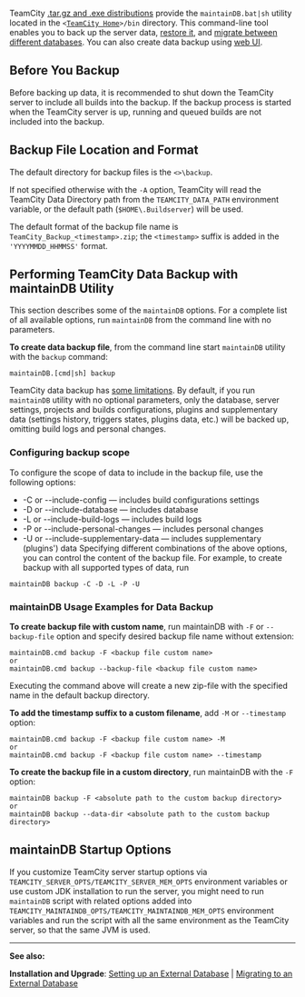 [//]: # (title: Creating Backup via maintainDB command-line tool)
[//]: # (auxiliary-id: Creating Backup via maintainDB command-line tool)

TeamCity [.tar.gz and .exe distributions](installing-and-configuring-the-teamcity-server.md) provide the `maintainDB.bat|sh` utility located in the `<`[`TeamCity Home`](teamcity-home-directory.md)`>/bin` directory.  This command\-line tool enables you to back up the server data, [restore it](restoring-teamcity-data-from-backup.md), and [migrate between different databases](migrating-to-an-external-database.md). You can also create data backup using [web UI](creating-backup-from-teamcity-web-ui.md).

<tag-list of="chapter" mode="tree" depth="4"/>

## Before You Backup

Before backing up data, it is recommended to shut down the TeamCity server to include all builds into the backup. If the backup process is started when the TeamCity server is up, running and queued builds are not included into the backup.

## Backup File Location and Format

The default directory for backup files is the `<>\backup`.

<note>

If not specified otherwise with the `-A` option, TeamCity will read the TeamCity Data Directory path from the `TEAMCITY_DATA_PATH` environment variable, or the default path (`$HOME\.Buildserver`) will be used.
</note>

The default format of the backup file name is `TeamCity_Backup_<timestamp>.zip`; the `<timestamp>` suffix is added in the` 'YYYYMMDD_HHMMSS'` format.

## Performing TeamCity Data Backup with maintainDB Utility

This section describes some of the `maintainDB` options. For a complete list of all available options, run `maintainDB` from the command line with no parameters.

__To create data backup file__, from the command line start `maintainDB` utility with the `backup` command:


```Plain Text
maintainDB.[cmd|sh] backup
```



TeamCity data backup has [some limitations](teamcity-data-backup.md). By default, if you run `maintainDB` utility with no optional parameters,  only the database, server settings, projects and builds configurations, plugins and supplementary data (settings history, triggers states, plugins data, etc.) will be backed up, omitting build logs and personal changes.

### Configuring backup scope

To configure the scope of data to include in the backup file, use the following options:
* \-C or \-\-include\-config — includes build configurations settings
* \-D or \-\-include\-database — includes database
* \-L or \-\-include\-build\-logs — includes build logs
* \-P or \-\-include\-personal\-changes — includes personal changes
* \-U or \-\-include\-supplementary\-data — includes supplementary (plugins') data
Specifying different combinations of the above options, you can control the content of the backup file. For example, to create backup with all supported types of data, run


```Plain Text
maintainDB backup -C -D -L -P -U
```




[//]: # (Internal note. Do not delete. "Creating Backup via maintainDB command-line toold102e196.txt")    




### maintainDB Usage Examples for Data Backup

__To create backup file with custom name__, run maintainDB with `-F` or `--backup-file` option and specify desired backup file name without extension:


```Plain Text
maintainDB.cmd backup -F <backup file custom name>
or
maintainDB.cmd backup --backup-file <backup file custom name>

```


Executing the command above will create a new zip\-file with the specified name in the default backup directory.



__To add the timestamp suffix to a custom filename__, add `-M` or `--timestamp` option:


```Plain Text
maintainDB.cmd backup -F <backup file custom name> -M
or
maintainDB.cmd backup -F <backup file custom name> --timestamp

```


__To create the backup file in a custom directory__, run maintainDB with the `-F` option:


```Plain Text
maintainDB backup -F <absolute path to the custom backup directory>
or
maintainDB backup --data-dir <absolute path to the custom backup directory>
```



## maintainDB Startup Options

If you customize TeamCity server startup options via `TEAMCITY_SERVER_OPTS/TEAMCITY_SERVER_MEM_OPTS` environment variables or use custom JDK installation to run the server, you might need to run `maintainDB` script with related options added into `TEAMCITY_MAINTAINDB_OPTS/TEAMCITY_MAINTAINDB_MEM_OPTS` environment variables and run the script with all the same environment as the TeamCity server, so that the same JVM is used.
 
 
 __  __

__See also:__



__Installation and Upgrade__: [Setting up an External Database](setting-up-an-external-database.md) | [Migrating to an External Database](migrating-to-an-external-database.md) 